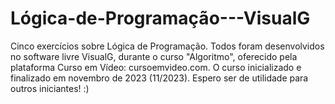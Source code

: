 # Lógica-de-Programação---VisualG
Cinco exercícios sobre Lógica de Programação. Todos foram desenvolvidos no software livre VisualG, durante o curso "Algoritmo", oferecido pela plataforma Curso em Vídeo: cursoemvideo.com.
O curso inicializado e finalizado em novembro de 2023 (11/2023).
Espero ser de utilidade para outros iniciantes! :)
